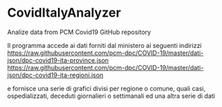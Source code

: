 # CovidItalyAnalyzer
Analize data from PCM Covid19 GitHub repository

Il programma accede ai dati forniti dal ministero ai seguenti indirizzi
https://raw.githubusercontent.com/pcm-dpc/COVID-19/master/dati-json/dpc-covid19-ita-province.json
https://raw.githubusercontent.com/pcm-dpc/COVID-19/master/dati-json/dpc-covid19-ita-regioni.json

e fornisce una serie di grafici divisi per regione o comune, quali casi, ospedializzati, deceduti giornalieri o settimanali ed una altra serie di dati
